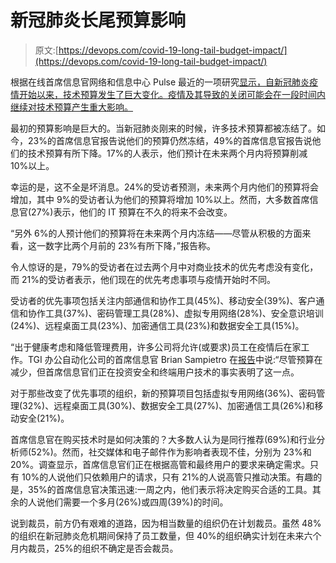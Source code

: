 # 新冠肺炎长尾预算影响

> 原文:[https://devops.com/covid-19-long-tail-budget-impact/](https://devops.com/covid-19-long-tail-budget-impact/)

根据在线首席信息官网络和信息中心 Pulse 最近的一项研究[显示，自新冠肺炎疫情开始以来，技术预算发生了巨大变化。疫情及其导致的关闭可能会在一段时间内继续对技术预算产生重大影响。](https://home.pulse.qa/IT_budget_evolution_during_the_COVID-19_Crisis)

最初的预算影响是巨大的。当新冠肺炎刚来的时候，许多技术预算都被冻结了。如今，23%的首席信息官报告说他们的预算仍然冻结，49%的首席信息官报告说他们的技术预算有所下降。17%的人表示，他们预计在未来两个月内将预算削减 10%以上。

幸运的是，这不全是坏消息。24%的受访者预测，未来两个月内他们的预算将会增加，其中 9%的受访者认为他们的预算将增加 10%以上。然而，大多数首席信息官(27%)表示，他们的 IT 预算在不久的将来不会改变。

“另外 6%的人预计他们的预算将在未来两个月内冻结——尽管从积极的方面来看，这一数字比两个月前的 23%有所下降，”报告称。

令人惊讶的是，79%的受访者在过去两个月中对商业技术的优先考虑没有变化，而 21%的受访者表示，他们现在的优先考虑事项与疫情开始时不同。

受访者的优先事项包括关注内部通信和协作工具(45%)、移动安全(39%)、客户通信和协作工具(37%)、密码管理工具(28%)、虚拟专用网络(28%)、安全意识培训(24%)、远程桌面工具(23%)、加密通信工具(23%)和数据安全工具(15%)。

“出于健康考虑和降低管理费用，许多公司将允许(或要求)员工在疫情后在家工作。TGI 办公自动化公司的首席信息官 Brian Sampietro 在[报告](https://home.pulse.qa/IT_budget_evolution_during_the_COVID-19_Crisis)中说:“尽管预算在减少，但首席信息官们正在投资安全和终端用户技术的事实表明了这一点。

对于那些改变了优先事项的组织，新的预算项目包括虚拟专用网络(36%)、密码管理(32%)、远程桌面工具(30%)、数据安全工具(27%)、加密通信工具(26%)和移动安全(21%)。

首席信息官在购买技术时是如何决策的？大多数人认为是同行推荐(69%)和行业分析师(52%)。然而，社交媒体和电子邮件作为影响者表现不佳，分别为 23%和 20%。调查显示，首席信息官们正在根据高管和最终用户的要求来确定需求。只有 10%的人说他们只依赖用户的请求，只有 21%的人说高管只推动决策。有趣的是，35%的首席信息官决策迅速:一周之内，他们表示将决定购买合适的工具。其余的人说他们需要一个多月(26%)或四周(39%)的时间。

说到裁员，前方仍有艰难的道路，因为相当数量的组织仍在计划裁员。虽然 48%的组织在新冠肺炎危机期间保持了员工数量，但 40%的组织确实计划在未来六个月内裁员，25%的组织不确定是否会裁员。